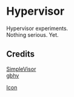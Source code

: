 # Hypervisor

Hypervisor experiments.  
Nothing serious. Yet.

## Credits

<a href="https://github.com/ionescu007/SimpleVisor">SimpleVisor</a>  
<a href="https://github.com/Gbps/gbhv/tree/master/gbhv">gbhv</a> 

<a href="https://www.flaticon.com/free-icon/cyber-security_2092663?related_id=2092663&origin=tag" title="cyber security icons">Icon</a>